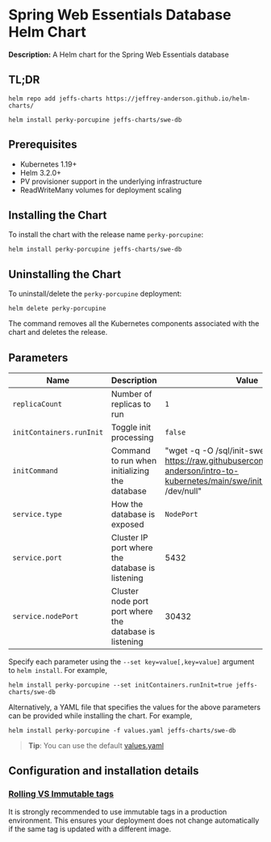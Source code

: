 <!--- app-name: swe-db -->

# Spring Web Essentials Database Helm Chart

__Description:__ A Helm chart for the Spring Web Essentials database

                           
## TL;DR

```console
helm repo add jeffs-charts https://jeffrey-anderson.github.io/helm-charts/

helm install perky-porcupine jeffs-charts/swe-db
```

## Prerequisites

- Kubernetes 1.19+
- Helm 3.2.0+
- PV provisioner support in the underlying infrastructure
- ReadWriteMany volumes for deployment scaling

## Installing the Chart

To install the chart with the release name `perky-porcupine`:

```console
helm install perky-porcupine jeffs-charts/swe-db
```


## Uninstalling the Chart

To uninstall/delete the `perky-porcupine` deployment:

```console
helm delete perky-porcupine
```

The command removes all the Kubernetes components associated with the chart and deletes the release.

## Parameters

| Name                      | Description                                     | Value |
| ------------------------- | ----------------------------------------------- | ----- |
| `replicaCount`            | Number of replicas to run                       | `1`  |
| `initContainers.runInit` | Toggle init processing | `false` |
| `initCommand` | Command to run when initializing the database | "wget -q -O /sql/init-swe-db.sh https://raw.githubusercontent.com/jeffrey-anderson/intro-to-kubernetes/main/swe/init-swe-db.sh 2> /dev/null" |
| `service.type` | How the database is exposed | `NodePort` |
| `service.port` | Cluster IP port where the database is listening | 5432 |
| `service.nodePort` | Cluster node port port where the database is listening | 30432 |


Specify each parameter using the `--set key=value[,key=value]` argument to `helm install`. For example,

```console
helm install perky-porcupine --set initContainers.runInit=true jeffs-charts/swe-db
```

Alternatively, a YAML file that specifies the values for the above parameters can be provided while installing the chart. For example,

```console
helm install perky-porcupine -f values.yaml jeffs-charts/swe-db
```

> **Tip**: You can use the default [values.yaml](values.yaml)

## Configuration and installation details

### [Rolling VS Immutable tags](https://docs.bitnami.com/containers/how-to/understand-rolling-tags-containers/)

It is strongly recommended to use immutable tags in a production environment. This ensures your deployment does not change automatically if the same tag is updated with a different image.

